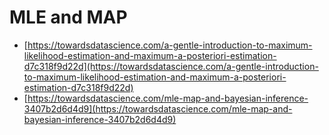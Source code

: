 # MLE and MAP

- [https://towardsdatascience.com/a-gentle-introduction-to-maximum-likelihood-estimation-and-maximum-a-posteriori-estimation-d7c318f9d22d](https://towardsdatascience.com/a-gentle-introduction-to-maximum-likelihood-estimation-and-maximum-a-posteriori-estimation-d7c318f9d22d)
- [https://towardsdatascience.com/mle-map-and-bayesian-inference-3407b2d6d4d9](https://towardsdatascience.com/mle-map-and-bayesian-inference-3407b2d6d4d9)
